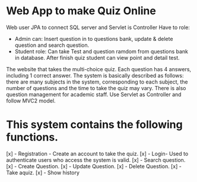 # Web App to make Quiz Online
Web user JPA to connect SQL server and Servlet is Controller
Have to role:
  + Admin can: Insert question in to questions bank, update & delete question and search question.
  + Student role: Can take Test and question ramdom from questions bank in database.
                  After finish quiz student can view point and detail test.
                  
 The website that takes the multi-choice quiz. Each question has 4 answers, including 1 correct answer. The 
system is basically described as follows: there are many subjects in the system, corresponding to each subject, the 
number of questions and the time to take the quiz may vary. There is also question management for academic staff.
Use Servlet as Controller and follow MVC2 model.
# This system contains the following functions.
  [x] - Registration	- Create	an	account	to	take	the	quiz.
  [x] - Login- Used	to	authenticate	users	who	access	the	system	is	valid.
  [x] - Search question.
  [x] - Create Question.
  [x] - Update Question.
  [x] - Delete Question.
  [x] - Take aquiz.
  [x] - Show history

